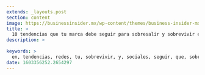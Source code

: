 ```yaml
--- 
extends: _layouts.post 
section: content 
image: https://businessinsider.mx/wp-content/themes/business-insider-mx/favicon/favicon-196x196.png 
title: > 
  10 tendencias que tu marca debe seguir para sobresalir y sobrevivir en redes sociales en 2021 
description: > 
   
keywords: > 
  en, tendencias, redes, tu, sobrevivir, y, sociales, seguir, que, sobresalir 
date: 1603356252.2654297 
--- 
```

